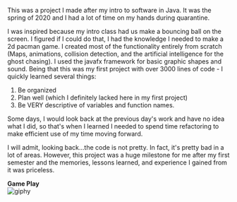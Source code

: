 This was a project I made after my intro to software in Java. It was the spring of 2020 and I had a lot of time on my hands during quarantine.

I was inspired because my intro class had us make a bouncing ball on the screen. I figured if I could do that, I had the knowledge I needed to make a 2d pacman game.
I created most of the functionality entirely from scratch (Maps, animations, collision detection, and the artificial intelligence for the ghost chasing). I used the javafx framework for basic graphic shapes and sound.
Being that this was my first project with over 3000 lines of code - I quickly learned several things:
1) Be organized
2) Plan well (which I definitely lacked here in my first project)
3) Be VERY descriptive of variables and function names.

Some days, I would look back at the previous day's work and have no idea what I did, so that's when I learned I needed to spend time refactoring to make efficient use of my time moving forward.

I will admit, looking back...the code is not pretty. In fact, it's pretty bad in a lot of areas. However, this project was a huge milestone for me after my first semester and the memories, lessons learned, and experience I gained from it was priceless.

**Game Play**<br>
![giphy](https://github.com/gjones94/Pacman/assets/141204905/84fee407-83cc-40c0-8ecb-62b1d2b7212e)
